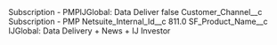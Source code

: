 <?xml version="1.0" encoding="UTF-8"?>
<CustomMetadata xmlns="http://soap.sforce.com/2006/04/metadata" xmlns:xsi="http://www.w3.org/2001/XMLSchema-instance" xmlns:xsd="http://www.w3.org/2001/XMLSchema">
    <label>Subscription - PMPIJGlobal: Data Deliver</label>
    <protected>false</protected>
    <values>
        <field>Customer_Channel__c</field>
        <value xsi:type="xsd:string">Subscription - PMP</value>
    </values>
    <values>
        <field>Netsuite_Internal_Id__c</field>
        <value xsi:type="xsd:double">811.0</value>
    </values>
    <values>
        <field>SF_Product_Name__c</field>
        <value xsi:type="xsd:string">IJGlobal: Data Delivery + News + IJ Investor</value>
    </values>
</CustomMetadata>
